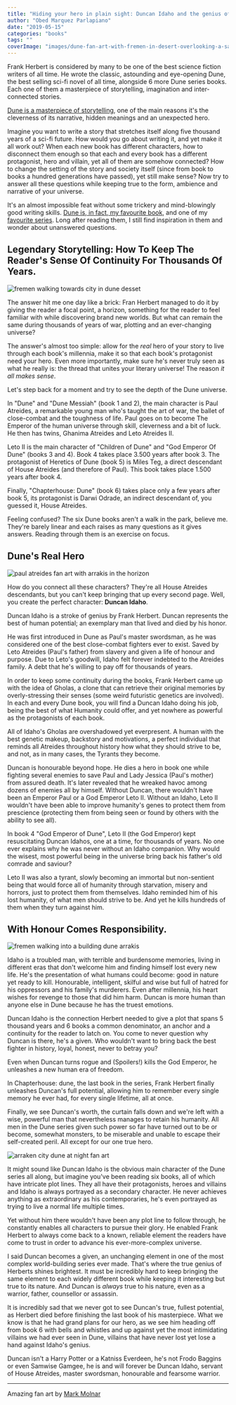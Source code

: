 ```yaml
---
title: "Hiding your hero in plain sight: Duncan Idaho and the genius of Frank Herbert's Dune"
author: "Obed Marquez Parlapiano"
date: "2019-05-15"
categories: "books"
tags: ""
coverImage: "images/dune-fan-art-with-fremen-in-desert-overlooking-a-sandworm.jpg"
---
```


  

Frank Herbert is considered by many to be one of the best science fiction writers of all time. He wrote the classic, astounding and eye-opening Dune, the best selling sci-fi novel of all time, alongside 6 more Dune series books. Each one of them a masterpiece of storytelling, imagination and inter-connected stories.

[Dune is a masterpiece of storytelling](https://obedparla.com/books/reviews/last-dune-thoughts-chapterhouse-journey-reading-dune/), one of the main reasons it's the cleverness of its narrative, hidden meanings and an unexpected hero.

Imagine you want to write a story that stretches itself along five thousand years of a sci-fi future. How would you go about writing it, and yet make it all work out? When each new book has different characters, how to disconnect them enough so that each and every book has a different protagonist, hero and villain, yet all of them are somehow connected? How to change the setting of the story and society itself (since from book to books a hundred generations have passed), yet still make sense? Now try to answer all these questions while keeping true to the form, ambience and narrative of your universe.

It's an almost impossible feat without some trickery and mind-blowingly good writing skills. [Dune is, in fact, my favourite book,](https://obedparla.com/books/top-10-books-2016-taught/) and one of my [favourite series](https://obedparla.com/books/my-top-5-books-of-2018-with-short-reviews-and-highlights/). Long after reading them, I still find inspiration in them and wonder about unanswered questions.

## Legendary Storytelling: How To Keep The Reader's Sense Of Continuity For Thousands Of Years.

![fremen walking towards city in dune desset](images/fremen-walking-towards-city-in-dune-desset-1024x441.jpg)

The answer hit me one day like a brick: Fran Herbert managed to do it by giving the reader a focal point, a horizon, something for the reader to feel familiar with while discovering brand new worlds. But what can remain the same during thousands of years of war, plotting and an ever-changing universe?

The answer's almost too simple: allow for the _real_ hero of your story to live through each book's millennia, make it so that each book's protagonist need your hero. Even more importantly, make sure he's never truly seen as what he really is: the thread that unites your literary universe! The reason _it all makes sense_.

Let's step back for a moment and try to see the depth of the Dune universe.

In "Dune" and "Dune Messiah" (book 1 and 2), the main character is Paul Atreides, a remarkable young man who's taught the art of war, the ballet of close-combat and the toughness of life. Paul goes on to become The Emperor of the human universe through skill, cleverness and a bit of luck. He then has twins, Ghanima Atreides and Leto Atreides II.

Leto II is the main character of "Children of Dune" and "God Emperor Of Dune" (books 3 and 4). Book 4 takes place 3.500 years after book 3. The protagonist of Heretics of Dune (book 5) is Miles Teg, a direct descendant of House Atreides (and therefore of Paul). This book takes place 1.500 years after book 4.

Finally, "Chapterhouse: Dune" (book 6) takes place only a few years after book 5, its protagonist is Darwi Odrade, an indirect descendant of, you guessed it, House Atreides.

Feeling confused? The six Dune books aren't a walk in the park, believe me. They're barely linear and each raises as many questions as it gives answers. Reading through them is an exercise on focus.

## Dune's Real Hero

![paul atreides fan art with arrakis in the horizon](images/paul-atreides-fan-art-with-arrakis-in-the-horizon-1024x436.jpg)

How do you connect all these characters? They're all House Atreides descendants, but you can't keep bringing that up every second page. Well, you create the perfect character: **Duncan Idaho**.

Duncan Idaho is a stroke of genius by Frank Herbert. Duncan represents the best of human potential; an exemplary man that lived and died by his honor.

He was first introduced in Dune as Paul's master swordsman, as he was considered one of the best close-combat fighters ever to exist. Saved by Leto Atreides (Paul's father) from slavery and given a life of honour and purpose. Due to Leto's goodwill, Idaho felt forever indebted to the Atreides family. A debt that he's willing to pay off for thousands of years.

In order to keep some continuity during the books, Frank Herbert came up with the idea of Gholas, a clone that can retrieve their original memories by overly-stressing their senses (some weird futuristic genetics are involved). In each and every Dune book, you will find a Duncan Idaho doing his job, being the best of what Humanity could offer, and yet nowhere as powerful as the protagonists of each book.

All of Idaho's Gholas are overshadowed yet everpresent. A human with the best genetic makeup, backstory and motivations, a perfect individual that reminds all Atreides throughout history how what they should strive to be, and not, as in many cases, the Tyrants they become.

Duncan is honourable beyond hope. He dies a hero in book one while fighting several enemies to save Paul and Lady Jessica (Paul's mother) from assured death. It's later revealed that he wreaked havoc among dozens of enemies all by himself. Without Duncan, there wouldn't have been an Emperor Paul or a God Emperor Leto II. Without an Idaho, Leto II wouldn't have been able to improve humanity's genes to protect them from prescience (protecting them from being seen or found by others with the ability to see all).

In book 4 "God Emperor of Dune", Leto II (the God Emperor) kept resuscitating Duncan Idahos, one at a time, for thousands of years. No one ever explains why he was never without an Idaho companion. Why would the wisest, most powerful being in the universe bring back his father's old comrade and saviour?

Leto II was also a tyrant, slowly becoming an immortal but non-sentient being that would force all of humanity through starvation, misery and horrors, just to protect them from themselves. Idaho reminded him of his lost humanity, of what men should strive to be. And yet he kills hundreds of them when they turn against him.

## With Honour Comes Responsibility.

![fremen walking into a building dune arrakis](images/fremen-walking-into-a-building-dune-arrakis-1024x441.jpg)

Idaho is a troubled man, with terrible and burdensome memories, living in different eras that don't welcome him and finding himself lost every new life. He's the presentation of what humans could become: good in nature yet ready to kill. Honourable, intelligent, skilful and wise but full of hatred for his oppressors and his family's murderers. Even after millennia, his heart wishes for revenge to those that did him harm. Duncan is more human than anyone else in Dune because he has the truest emotions.

Duncan Idaho is the connection Herbert needed to give a plot that spans 5 thousand years and 6 books a common denominator, an anchor and a continuity for the reader to latch on. You come to never question why Duncan is there, he's a given. Who wouldn't want to bring back the best fighter in history, loyal, honest, never to betray you?

Even when Duncan turns rogue and (Spoilers!) kills the God Emperor, he unleashes a new human era of freedom.

In Chapterhouse: dune, the last book in the series, Frank Herbert finally unleashes Duncan's full potential, allowing him to remember every single memory he ever had, for every single lifetime, all at once.

Finally, we see Duncan's worth, the curtain falls down and we're left with a wise, powerful man that nevertheless manages to retain his humanity. All men in the Dune series given such power so far have turned out to be or become, somewhat monsters, to be miserable and unable to escape their self-created peril. All except for our one true hero.

![arraken city dune at night fan art](images/arraken-city-dune-at-night-fan-art-1024x610.jpg)

It might sound like Duncan Idaho is the obvious main character of the Dune series all along, but imagine you've been reading six books, all of which have intricate plot lines. They all have their protagonists, heroes and villains and Idaho is always portrayed as a secondary character. He never achieves anything as extraordinary as his contemporaries, he's even portrayed as trying to live a normal life multiple times.

Yet without him there wouldn't have been any plot line to follow through, he constantly enables all characters to pursue their glory. He enabled Frank Herbert to always come back to a known, reliable element the readers have come to trust in order to advance his ever-more-complex universe.

I said Duncan becomes a given, an unchanging element in one of the most complex world-building series ever made. That's where the true genius of Herberts shines brightest. It must be incredibly hard to keep bringing the same element to each widely different book while keeping it interesting but true to its nature. And Duncan is _always_ true to his nature, even as a warrior, father, counsellor or assassin.

It is incredibly sad that we never got to see Duncan's true, fullest potential, as Herbert died before finishing the last book of his masterpiece. What we know is that he had grand plans for our hero, as we see him heading off from book 6 with bells and whistles and up against yet the most intimidating villains we had ever seen in Dune, villains that have never lost yet lose a hand against Idaho's genius.

Duncan isn't a Harry Potter or a Katniss Everdeen, he's not Frodo Baggins or even Samwise Gamgee, he is and will forever be Duncan Idaho, servant of House Atreides, master swordsman, honourable and fearsome warrior.

* * *

Amazing fan art by [Mark Molnar](http://momarkmagic.blogspot.com/)
